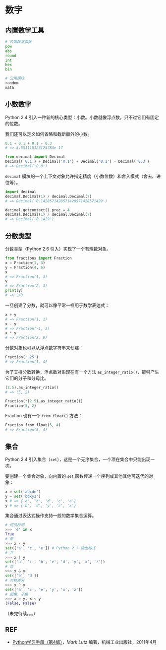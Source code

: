# 数字

## 内置数学工具

```py
# 内置数学函数
pow
abs
round
int
hex
bin

# 公用模块
random
math
```

## 小数数字

Python 2.4 引入一种新的核心类型：小数。小数就像浮点数，只不过它们有固定的位数。

我们还可以定义如何省略和截断额外的小数。

```py
0.1 + 0.1 + 0.1 - 0.3
# => 5.551115123125783e-17

from decimal import Decimal
Decimal('0.1') + Decimal('0.1') + Decimal('0.1') - Decimal('0.3')
# => Decimal('0.0')
```

`decimal` 模块的一个上下文对象允许指定精度（小数位数）和舍入模式（舍去、进位等）。

```py
import decimal
decimal.Decimal(1) / decimal.Decimal(7)
# => Decimal('0.1428571428571428571428571429')

decimal.getcontext().prec = 4
decimal.Decimal(1) / decimal.Decimal(7)
# => Decimal('0.1429')
```

## 分数类型

分数类型（Python 2.6 引入）实现了一个有理数对象。

```py
from fractions import Fraction
x = Fraction(1, 3)
y = Fraction(4, 6)
x
# => Fraction(1, 3)
y
# => Fraction(2, 3)
print(y)
# => 2/3
```

一旦创建了分数，就可以像平常一样用于数学表达式：

```py
x + y
# => Fraction(1, 1)
x - y
# => Fraction(-1, 3)
x * y
# => Fraction(2, 9)
```

分数对象也可以从浮点数字符串来创建：

```py
Fraction('.25')
# => Fraction(1, 4)
```

为了支持分数转换，浮点数对象现在有一个方法 `as_integer_ratio()`，能够产生它们的分子和分母比。

```py
(2.5).as_integer_ratio()
# => (5, 2)

Fraction(*(2.5).as_integer_ratio())
Fraction(5, 2)
```

Fraction 也有一个 `from_float()` 方法：

```py
Fraction.from_float(5, 4)
# => Fraction(5, 4)
```

## 集合

Python 2.4 引入集合（`set`），这是一个无序集合，一个项在集合中只能出现一次。

要创建一个集合对象，向内置的 `set` 函数传递一个序列或其他其他可迭代的对象：

```py
x = set('abcde')
y = set('bdxyz')
x # => {'e', 'b', 'd', 'c', 'a'}
y # => {'b', 'd', 'y', 'z', 'x'}
```

集合通过表达式操作支持一般的数学集合运算。

```py
# 成员检测
>>> 'e' in x
True
# 差
>>> x - y
set(['a', 'c', 'e']) # Python 2.7 输出格式
# 并
>>> x | y
set(['a', 'c', 'b', 'e', 'd', 'y', 'x', 'z'])
# 交
>>> x & y
set(['b', 'd'])
# 对称差分
>>> x ^ y
set(['a', 'c', 'e', 'y', 'x', 'z'])
# 超集，子集
>>> x > y, x < y
(False, False)
```

（未完待续。。。）

## REF

- [Python学习手册（第4版）][douban]，*Mark Lutz* 编著，机械工业出版社，2011年4月

[douban]: https://book.douban.com/subject/6049132/